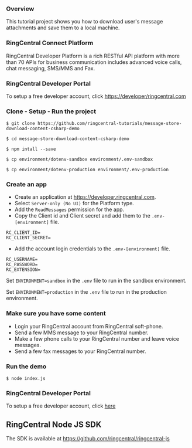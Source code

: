 ### Overview
This tutorial project shows you how to download user's message attachments and save them to a local machine.

### RingCentral Connect Platform
RingCentral Developer Platform is a rich RESTful API platform with more than 70 APIs for business communication includes advanced voice calls, chat messaging, SMS/MMS and Fax.

### RingCentral Developer Portal
To setup a free developer account, click [https://developer/ringcentral.com](here)

### Clone - Setup - Run the project
```
$ git clone https://github.com/ringcentral-tutorials/message-store-download-content-csharp-demo

$ cd message-store-download-content-csharp-demo

$ npm intall --save

$ cp environment/dotenv-sandbox environment/.env-sandbox

$ cp environment/dotenv-production environment/.env-production
```

### Create an app
* Create an application at https://developer.ringcentral.com.
* Select `Server-only (No UI)` for the Platform type.
* Add the `ReadMessages` permission for the app.
* Copy the Client id and Client secret and add them to the `.env-[environment]` file.
```
RC_CLIENT_ID=
RC_CLIENT_SECRET=
```
* Add the account login credentials to the `.env-[environment]` file.
```
RC_USERNAME=
RC_PASSWORD=
RC_EXTENSION=
```

Set `ENVIRONMENT=sandbox` in the `.env` file to run in the sandbox environment.

Set `ENVIRONMENT=production` in the `.env` file to run in the production environment.

### Make sure you have some content
* Login your RingCentral account from RingCentral soft-phone.
* Send a few MMS message to your RingCentral number.
* Make a few phone calls to your RingCentral number and leave voice messages.
* Send a few fax messages to your RingCentral number.

### Run the demo
```
$ node index.js
```

### RingCentral Developer Portal
To setup a free developer account, click [here](https://developer/ringcentral.com)

## RingCentral Node JS SDK
The SDK is available at https://github.com/ringcentral/ringcentral-js
